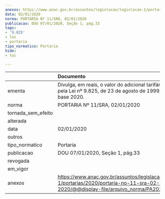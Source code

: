 ```yaml
---
anexos: https://www.anac.gov.br/assuntos/legislacao/legislacao-1/portarias/2020/portaria-no-11-sra-02-01-2020/@@display-file/arquivo_norma/PA2020-0011.pdf
data: 02/01/2020
norma: PORTARIA Nº 11/SRA, 02/01/2020
publicacao: DOU 07/01/2020, Seção 1, pág.33
tags:
- '9.825'
- lei
- portaria
tipo_normatico: Portaria
hide: 
- toc 
 
---
```


|                    | Documento                                                                                                                                          |
|:-------------------|:---------------------------------------------------------------------------------------------------------------------------------------------------|
| ementa             | Divulga, em reais, o valor do adicional tarifário instituído pela Lei nº 9.825, de 23 de agosto de 1999, para o ano-base 2020.                     |
| norma              | PORTARIA Nº 11/SRA, 02/01/2020                                                                                                                     |
| tornada_sem_efeito |                                                                                                                                                    |
| alterada           |                                                                                                                                                    |
| data               | 02/01/2020                                                                                                                                         |
| outros             |                                                                                                                                                    |
| tipo_normatico     | Portaria                                                                                                                                           |
| publicacao         | DOU 07/01/2020, Seção 1, pág.33                                                                                                                    |
| revogada           |                                                                                                                                                    |
| em_vigor           |                                                                                                                                                    |
| anexos             | https://www.anac.gov.br/assuntos/legislacao/legislacao-1/portarias/2020/portaria-no-11-sra-02-01-2020/@@display-file/arquivo_norma/PA2020-0011.pdf |